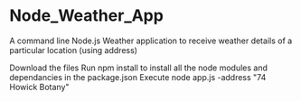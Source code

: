 # Node_Weather_App
A command line Node.js Weather application to receive weather details of a particular location (using address) 

Download the files
Run npm install to install all the node modules and dependancies in the package.json
Execute node app.js -address "74 Howick Botany"
